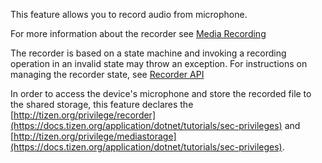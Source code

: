 ﻿
This feature allows you to record audio from microphone.

For more information about the recorder see [Media Recording](https://docs.tizen.org/application/dotnet/guides/multimedia/media-recording)

The recorder is based on a state machine and invoking a recording operation in an invalid state may throw an exception.
For instructions on managing the recorder state, see [Recorder API](https://docs.tizen.org/application/native/api/wearable/4.0/group__CAPI__MEDIA__RECORDER__MODULE.html)

In order to access the device's microphone and store the recorded file to the shared storage, this feature declares the [http://tizen.org/privilege/recorder](https://docs.tizen.org/application/dotnet/tutorials/sec-privileges) and [http://tizen.org/privilege/mediastorage](https://docs.tizen.org/application/dotnet/tutorials/sec-privileges).
